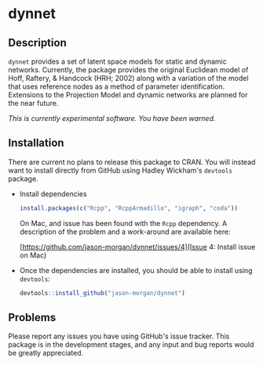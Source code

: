 dynnet
======

Description
-----------

`dynnet` provides a set of latent space models for static and dynamic
networks. Currently, the package provides the original Euclidean model of Hoff,
Raftery, & Handcock (HRH; 2002) along with a variation of the model that uses
reference nodes as a method of parameter identification. Extensions to the
Projection Model and dynamic networks are planned for the near future.

*This is currently experimental software. You have been warned.*

Installation
------------

There are current no plans to release this package to CRAN. You will instead
want to install directly from GitHub using Hadley Wickham's `devtools` package.

-   Install dependencies

    ``` r
    install.packages(c("Rcpp", "RcppArmadillo", "igraph", "coda"))
    ```

    On Mac, and issue has been found with the `Rcpp` dependency. A description of
    the problem and a work-around are available here:

    [https://github.com/jason-morgan/dynnet/issues/4](Issue 4: Install issue on Mac)

-   Once the dependencies are installed, you should be able to install using
    `devtools`:

    ``` r
    devtools::install_github("jason-morgan/dynnet")
    ```

Problems
--------

Please report any issues you have using GitHub's issue tracker. This package is
in the development stages, and any input and bug reports would be greatly
appreciated.
